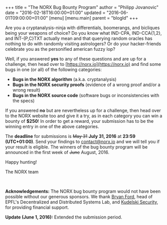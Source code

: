+++
title = "The NORX Bug Bounty Program"
author = "Philipp Jovanovic"
date = "2016-02-18T16:00:00+01:00"
updated = "2016-06-01T09:00:00+01:00"
[menu]
[menu.main]
    parent = "blogId"
+++


Are you a cryptanalysis-ninja with differentials, boomerangs, and bicliques
being your weapons of choice? Do you know what IND-CPA, IND-CCA{1,2}, and
INT-{P,C}TXT actually mean and that querying random oracles has nothing to do
with randomly visiting astrologers? Or do your hacker-friends celebrate you as
the personified american fuzzy lop?

Well, if you answered **yes** to any of these questions and are up for a
challenge, then head over to [https://norx.io](https://norx.io) and find some
bugs in one (or all) of the following categories:

- **Bugs in the NORX algorithm** (a.k.a. cryptanalysis)
- **Bugs in the NORX security proofs** (evidence of a wrong proof and/or a wrong result)
- **Bugs in the NORX source code** (software bugs or inconsistencies with the specs)

If you answered **no** but are nevertheless up for a challenge, then head over to the NORX
website too and give it a try, as in each category you can win a bounty of
**&#36;250**! In order to get a reward, your submission has to be the winning
entry in one of the above categories.

The **deadline** for submissions is <s>May 31</s> **July 31, 2016** at **23:59 (UTC+01:00)**.
Send your findings to [contact@norx.io](contact@norx.io) and we will tell you if
your result is eligible. The winners of the bug bounty program will be announced
in the first week of <s>June</s> August, 2016.

Happy hunting!

The NORX team

<br>

**Acknowledgements:** The NORX bug bounty program would not have been possible without
our generous sponsors. We thank [Bryan Ford](http://search.epfl.ch/ubrowse.action?acro=DEDIS), 
head of EPFL's Decentralized and Distributed Systems Lab,
and [Kudelski Security](https://www.kudelskisecurity.com/), for providing financial support.


**Update (June 1, 2016):** Extended the submission period.
